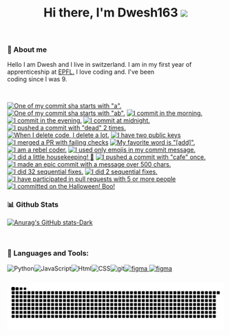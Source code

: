 <div align="center">
   <h1>Hi there, I'm <a color="red">Dwesh163</a> <img src="https://media.giphy.com/media/hvRJCLFzcasrR4ia7z/giphy.gif" width="25px"> </h1>

</div>
<br>

### 📖 About me

Hello I am Dwesh and I live in switzerland. I am in my first year of <br>apprenticeship at <a href="https://www.epfl.ch/fr/" target="_blank">EPFL.</a>
I love coding and. I've been <br>coding since I was 9.<br>

<br>

<!-- my-badges start -->
<a href="my-badges/a-commit.md"><img src="https://my-badges.github.io/my-badges/a-commit.png" alt="One of my commit sha starts with &quot;a&quot;." title="One of my commit sha starts with &quot;a&quot;." width="64"></a>
<a href="my-badges/ab-commit.md"><img src="https://my-badges.github.io/my-badges/ab-commit.png" alt="One of my commit sha starts with &quot;ab&quot;." title="One of my commit sha starts with &quot;ab&quot;." width="64"></a>
<a href="my-badges/morning-commits.md"><img src="https://my-badges.github.io/my-badges/morning-commits.png" alt="I commit in the morning." title="I commit in the morning." width="64"></a>
<a href="my-badges/evening-commits.md"><img src="https://my-badges.github.io/my-badges/evening-commits.png" alt="I commit in the evening." title="I commit in the evening." width="64"></a>
<a href="my-badges/midnight-commits.md"><img src="https://my-badges.github.io/my-badges/midnight-commits.png" alt="I commit at midnight." title="I commit at midnight." width="64"></a>
<a href="my-badges/dead-commit.md"><img src="https://my-badges.github.io/my-badges/dead-commit.png" alt="I pushed a commit with &quot;dead&quot; 2 times." title="I pushed a commit with &quot;dead&quot; 2 times." width="64"></a>
<a href="my-badges/mass-delete-commit.md"><img src="https://my-badges.github.io/my-badges/mass-delete-commit.png" alt="When I delete code, I delete a lot." title="When I delete code, I delete a lot." width="64"></a>
<a href="my-badges/public-keys-2.md"><img src="https://my-badges.github.io/my-badges/public-keys-2.png" alt="I have two public keys" title="I have two public keys" width="64"></a>
<a href="my-badges/this-is-fine.md"><img src="https://my-badges.github.io/my-badges/this-is-fine.png" alt="I merged a PR with failing checks" title="I merged a PR with failing checks" width="64"></a>
<a href="my-badges/favorite-word.md"><img src="https://my-badges.github.io/my-badges/favorite-word.png" alt="My favorite word is &quot;[add]&quot;." title="My favorite word is &quot;[add]&quot;." width="64"></a>
<a href="my-badges/rebel-coder.md"><img src="https://my-badges.github.io/my-badges/rebel-coder.png" alt="I am a rebel coder." title="I am a rebel coder." width="64"></a>
<a href="my-badges/emoji-only-commit.md"><img src="https://my-badges.github.io/my-badges/emoji-only-commit.png" alt="I used only emojis in my commit message." title="I used only emojis in my commit message." width="64"></a>
<a href="my-badges/chore-commit.md"><img src="https://my-badges.github.io/my-badges/chore-commit.png" alt="I did a little housekeeping! 🧹" title="I did a little housekeeping! 🧹" width="64"></a>
<a href="my-badges/cafe-commit.md"><img src="https://my-badges.github.io/my-badges/cafe-commit.png" alt="I pushed a commit with &quot;cafe&quot; once." title="I pushed a commit with &quot;cafe&quot; once." width="64"></a>
<a href="my-badges/epic-commit.md"><img src="https://my-badges.github.io/my-badges/epic-commit.png" alt="I made an epic commit with a message over 500 chars." title="I made an epic commit with a message over 500 chars." width="64"></a>
<a href="my-badges/fix-6+.md"><img src="https://my-badges.github.io/my-badges/fix-6+.png" alt="I did 32 sequential fixes." title="I did 32 sequential fixes." width="64"></a>
<a href="my-badges/fix-2.md"><img src="https://my-badges.github.io/my-badges/fix-2.png" alt="I did 2 sequential fixes." title="I did 2 sequential fixes." width="64"></a>
<a href="my-badges/pr-collaboration-5.md"><img src="https://my-badges.github.io/my-badges/pr-collaboration-5.png" alt="I have participated in pull requests with 5 or more people" title="I have participated in pull requests with 5 or more people" width="64"></a>
<a href="my-badges/spooky-commit.md"><img src="https://my-badges.github.io/my-badges/spooky-commit.png" alt="I committed on the Halloween! Boo!" title="I committed on the Halloween! Boo!" width="64"></a>
<!-- my-badges end -->

### 📊 Github Stats

[![Anurag's GitHub stats-Dark](https://github-readme-stats.vercel.app/api?username=dwesh163&show_icons=true&theme=dark#gh-dark-mode-only)](https://github.com/anuraghazra/github-readme-stats#responsive-card-theme#gh-dark-mode-only)

<br>

### 🔨 Languages and Tools:

<a href="https://www.python.org" target="_blank"><img align="left" alt="Python" height ="42px" src="https://raw.githubusercontent.com/rahul-jha98/github_readme_icons/main/language_and_tools/square/python/python.svg"></a>
<a href="https://www.github.com/" target="_blank"> <img src="https://upload.wikimedia.org/wikipedia/commons/9/91/Octicons-mark-github.svg" alt="figma" height='42px'/> </a>
<a href="https://developer.mozilla.org/en-US/docs/Web/JavaScript" target="_blank"> <img align="left" alt="JavaScript" height ="42px"  src="https://raw.githubusercontent.com/rahul-jha98/github_readme_icons/main/language_and_tools/square/javascript/javascript.svg"> </a>
<a href="https://www.figma.com/" target="_blank"> <img src="https://raw.githubusercontent.com/rahul-jha98/github_readme_icons/main/language_and_tools/square/figma/figma.svg" alt="figma" height='42px'/> </a>
<a href="https://developer.mozilla.org/en-US/docs/Web/html" target="_blank"><img align="left" alt="Html" height ="42px" src="https://upload.wikimedia.org/wikipedia/commons/thumb/3/38/HTML5_Badge.svg/1024px-HTML5_Badge.svg.png"></a>
<a href="https://developer.mozilla.org/en-US/docs/Web/css" target="_blank"> <img align="left" alt="CSS" height ="42px"  src="https://upload.wikimedia.org/wikipedia/commons/6/62/CSS3_logo.svg"> </a>
<a href="https://git-scm.com/" target="_blank"> <img src="https://raw.githubusercontent.com/rahul-jha98/github_readme_icons/main/language_and_tools/square/git-scm/git-scm.svg" align="left" alt="git" height='42px'/> </a>

<img src="https://raw.githubusercontent.com/dwesh163/dwesh163/output/snake.svg" alt="Snake animation"/>

</a>

<br>
